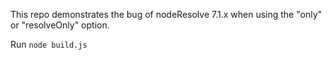 This repo demonstrates the bug of nodeResolve 7.1.x when using the "only" or "resolveOnly" option.

Run `node build.js`
